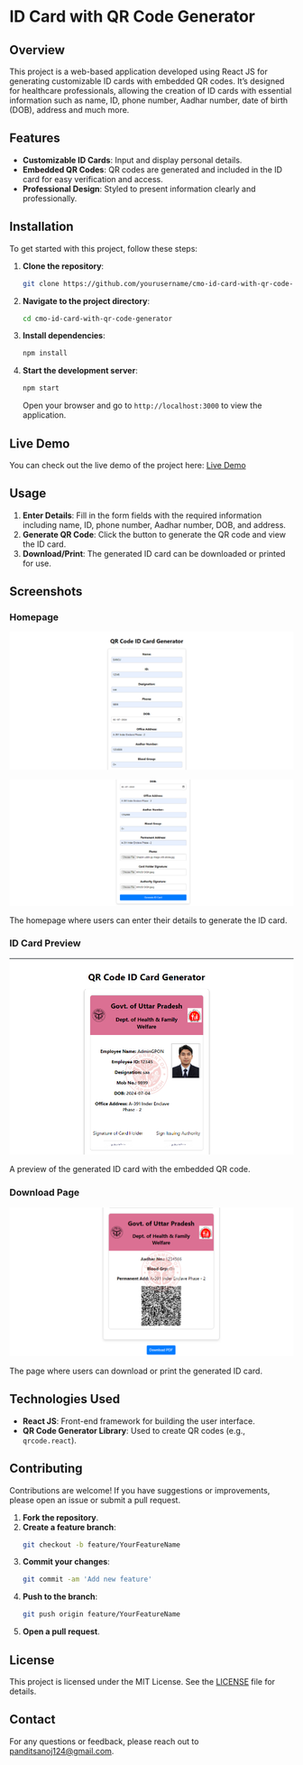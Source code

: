 # ID Card with QR Code Generator

## Overview

This project is a web-based application developed using React JS for generating customizable ID cards with embedded QR codes. It’s designed for healthcare professionals, allowing the creation of ID cards with essential information such as name, ID, phone number, Aadhar number, date of birth (DOB), address and much more.

## Features

- **Customizable ID Cards**: Input and display personal details.
- **Embedded QR Codes**: QR codes are generated and included in the ID card for easy verification and access.
- **Professional Design**: Styled to present information clearly and professionally.

## Installation

To get started with this project, follow these steps:

1. **Clone the repository**:
    ```bash
    git clone https://github.com/yourusername/cmo-id-card-with-qr-code-generator.git
    ```

2. **Navigate to the project directory**:
    ```bash
    cd cmo-id-card-with-qr-code-generator
    ```

3. **Install dependencies**:
    ```bash
    npm install
    ```

4. **Start the development server**:
    ```bash
    npm start
    ```

   Open your browser and go to `http://localhost:3000` to view the application.


## Live Demo
You can check out the live demo of the project here: [Live Demo](https://id-card-with-qr-code-generator.vercel.app/)

## Usage

1. **Enter Details**: Fill in the form fields with the required information including name, ID, phone number, Aadhar number, DOB, and address.
2. **Generate QR Code**: Click the button to generate the QR code and view the ID card.
3. **Download/Print**: The generated ID card can be downloaded or printed for use.

## Screenshots

### Homepage

![Homepage](homepage-1.png)

![Homepage](homepage-2.png)

The homepage where users can enter their details to generate the ID card.

### ID Card Preview

![ID Card Preview](id-card-front.png)

A preview of the generated ID card with the embedded QR code.

### Download Page

![Download Page](download-id-card.png)

The page where users can download or print the generated ID card.

## Technologies Used

- **React JS**: Front-end framework for building the user interface.
- **QR Code Generator Library**: Used to create QR codes (e.g., `qrcode.react`).

## Contributing

Contributions are welcome! If you have suggestions or improvements, please open an issue or submit a pull request.

1. **Fork the repository**.
2. **Create a feature branch**:
    ```bash
    git checkout -b feature/YourFeatureName
    ```
3. **Commit your changes**:
    ```bash
    git commit -am 'Add new feature'
    ```
4. **Push to the branch**:
    ```bash
    git push origin feature/YourFeatureName
    ```
5. **Open a pull request**.

## License

This project is licensed under the MIT License. See the [LICENSE](LICENSE) file for details.

## Contact

For any questions or feedback, please reach out to [panditsanoj124@gmail.com](mailto:panditsanoj124@gmail.com).
